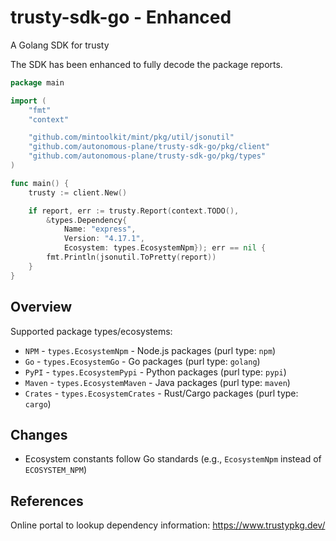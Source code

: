 # trusty-sdk-go - Enhanced
A Golang SDK for trusty

The SDK has been enhanced to fully decode the package reports.

```go
package main

import (
	"fmt"
	"context"

	"github.com/mintoolkit/mint/pkg/util/jsonutil"
	"github.com/autonomous-plane/trusty-sdk-go/pkg/client"
	"github.com/autonomous-plane/trusty-sdk-go/pkg/types"
)

func main() {
	trusty := client.New()

	if report, err := trusty.Report(context.TODO(), 
		&types.Dependency{
			Name: "express",
			Version: "4.17.1",
			Ecosystem: types.EcosystemNpm}); err == nil {
		fmt.Println(jsonutil.ToPretty(report))
	}
}
```

## Overview

Supported package types/ecosystems:

* `NPM` - `types.EcosystemNpm` - Node.js packages (purl type: `npm`)
* `Go` - `types.EcosystemGo` - Go packages (purl type: `golang`)
* `PyPI` - `types.EcosystemPypi` - Python packages (purl type: `pypi`)
* `Maven` - `types.EcosystemMaven` - Java packages (purl type: `maven`)
* `Crates` - `types.EcosystemCrates` - Rust/Cargo packages (purl type: `cargo`)

## Changes

* Ecosystem constants follow Go standards (e.g., `EcosystemNpm` instead of `ECOSYSTEM_NPM`)

## References

Online portal to lookup dependency information: https://www.trustypkg.dev/


